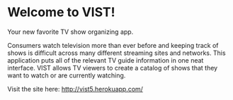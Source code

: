 # Welcome to VIST!

Your new favorite TV show organizing app. 

Consumers watch television more than ever before and keeping track of shows is difficult across many different streaming sites and networks. This application puts all of the relevant TV guide information in one neat interface. VIST allows TV viewers to create a catalog of shows that they want to watch or are currently watching. 

Visit the site here: http://vist5.herokuapp.com/
